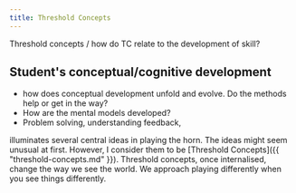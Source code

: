 ```yaml
---
title: Threshold Concepts
---
```


Threshold concepts / how do TC relate to the development of skill?

## Student's conceptual/cognitive development

- how does conceptual development unfold and evolve. Do the methods help or get in the way?
- How are the mental models developed?
- Problem solving, understanding feedback,




illuminates several central ideas in playing the horn. The ideas might seem unusual at first. However, I consider them to be [Threshold Concepts]({{ "threshold-concepts.md" }}). Threshold concepts, once internalised, change the way we see the world. We approach playing differently when you see things differently.
